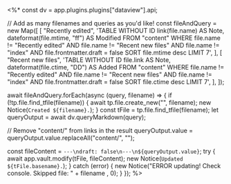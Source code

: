 <%*
const dv = app.plugins.plugins["dataview"].api;

// Add as many filenames and queries as you'd like!
const fileAndQuery = new Map([
  [
    "Recently edited",
    'TABLE WITHOUT ID link(file.name) AS Note, dateformat(file.mtime, "ff") AS Modified FROM "content" WHERE file.name != "Recently edited" AND file.name != "Recent new files" AND file.name != "index" AND file.frontmatter.draft = false SORT file.mtime desc LIMIT 7',
  ],
  [
    "Recent new files",
    'TABLE WITHOUT ID file.link AS Note, dateformat(file.ctime, "DD") AS Added FROM "content" WHERE file.name != "Recently edited" AND file.name != "Recent new files" AND file.name != "index" AND file.frontmatter.draft = false SORT file.ctime desc LIMIT 7',
  ],
]);

await fileAndQuery.forEach(async (query, filename) => {
  if (!tp.file.find_tfile(filename)) {
    await tp.file.create_new("", filename);
    new Notice(`Created ${filename}.`);
  }
  const tFile = tp.file.find_tfile(filename);
  let queryOutput = await dv.queryMarkdown(query);

  // Remove "content/" from links in the result
  queryOutput.value = queryOutput.value.replaceAll("content/", "");

  const fileContent = `---\ndraft: false\n---\n${queryOutput.value}`;
  try {
    await app.vault.modify(tFile, fileContent);
    new Notice(`Updated ${tFile.basename}.`);
  } catch (error) {
    new Notice("ERROR updating! Check console. Skipped file: " + filename , 0);
  }
});
%>
